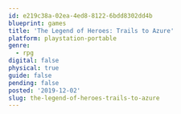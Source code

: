 ```yaml
---
id: e219c38a-02ea-4ed8-8122-6bdd8302dd4b
blueprint: games
title: 'The Legend of Heroes: Trails to Azure'
platform: playstation-portable
genre:
  - rpg
digital: false
physical: true
guide: false
pending: false
posted: '2019-12-02'
slug: the-legend-of-heroes-trails-to-azure
---
```

